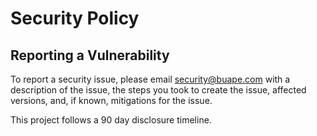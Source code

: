 # Security Policy
## Reporting a Vulnerability
To report a security issue, please email security@buape.com with a description of the issue, the steps you took to create the issue, affected versions, and, if known, mitigations for the issue.

This project follows a 90 day disclosure timeline.
